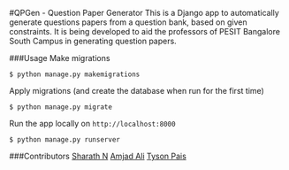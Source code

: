 #QPGen - Question Paper Generator
This is a Django app to automatically generate questions papers from a question bank, based on given constraints. It is being developed to aid the professors of PESIT Bangalore South Campus in generating question papers.

###Usage
Make migrations
```shell
$ python manage.py makemigrations
```

Apply migrations (and create the database when run for the first time)
```shell
$ python manage.py migrate
```

Run the app locally on `http://localhost:8000`
```shell
$ python manage.py runserver
```

###Contributors
[Sharath N](https://github.com/sharath28)
[Amjad Ali](https://github.com/amjd)
[Tyson Pais](https://github.com/paistyson)